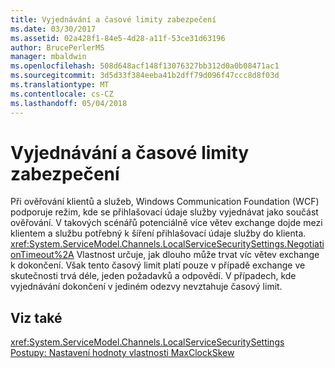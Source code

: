 ```yaml
---
title: Vyjednávání a časové limity zabezpečení
ms.date: 03/30/2017
ms.assetid: 02a428f1-84e5-4d28-a11f-53ce31d63196
author: BrucePerlerMS
manager: mbaldwin
ms.openlocfilehash: 508d648acf148f13076327bb312d0a0b08471ac1
ms.sourcegitcommit: 3d5d33f384eeba41b2dff79d096f47ccc8d8f03d
ms.translationtype: MT
ms.contentlocale: cs-CZ
ms.lasthandoff: 05/04/2018
---
```

# <a name="security-negotiation-and-timeouts"></a>Vyjednávání a časové limity zabezpečení
Při ověřování klientů a služeb, Windows Communication Foundation (WCF) podporuje režim, kde se přihlašovací údaje služby vyjednávat jako součást ověřování. V takových scénářů potenciálně více větev exchange dojde mezi klientem a službu potřebný k šíření přihlašovací údaje služby do klienta. <xref:System.ServiceModel.Channels.LocalServiceSecuritySettings.NegotiationTimeout%2A> Vlastnost určuje, jak dlouho může trvat víc větev exchange k dokončení. Však tento časový limit platí pouze v případě exchange ve skutečnosti trvá déle, jeden požadavků a odpovědí. V případech, kde vyjednávání dokončení v jediném odezvy nevztahuje časový limit.  
  
## <a name="see-also"></a>Viz také  
 <xref:System.ServiceModel.Channels.LocalServiceSecuritySettings>  
 [Postupy: Nastavení hodnoty vlastnosti MaxClockSkew](../../../../docs/framework/wcf/feature-details/how-to-set-a-max-clock-skew.md)
